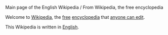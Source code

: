 Main page of the English Wikipedia / From Wikipedia, the free encyclopedia

Welcome to [Wikipedia](Wikipedia),
the [free](https://www.wikipedia.org/Free_content) [encyclopedia](Encyclopedia) that [anyone can edit](https://www.wikipedia.org/Help:Introduction_to_Wikipedia).

This Wikipedia is written in [English](English_language).
